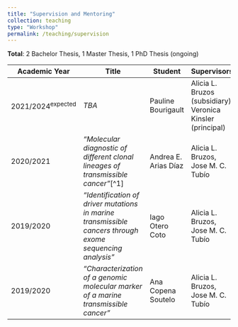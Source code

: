 ```yaml
---
title: "Supervision and Mentoring"
collection: teaching
type: "Workshop"
permalink: /teaching/supervision
---
```


**Total**: 2 Bachelor Thesis, 1 Master Thesis, 1 PhD Thesis (ongoing)

| Academic Year  | Title | Student | Supervisors | Degree | Type | University | Country | Language |
| ------------- | ------------- | ------------- |------------- |------------- | ------------- | ------------- | ------------- | ------------- |
| 2021/2024<sup>expected</sup> | *TBA* | Pauline Bourigault | Alicia L. Bruzos (subsidiary), Veronica Kinsler (principal) | Institute of Child Health | PhD Thesis | University College of London | United Kingdom | English |  
| 2020/2021 | *“Molecular diagnostic of different clonal lineages of transmissible cancer”*[^1] | Andrea E. Arias Díaz | Alicia L. Bruzos, Jose M. C. Tubío | BSc. in Biology | Degree Thesis | Universidade de Santiago de Compostela | Spain  | Galician |
| 2019/2020 | *“Identification of driver mutations in marine transmissible cancers through exome sequencing analysis”* | Iago Otero Coto | Alicia L. Bruzos, Jose M. C. Tubío | MSc. in Bioinformatics | Master Thesis | Universidade da Coruña | Spain | English |
| 2019/2020 | *“Characterization of a genomic molecular marker of a marine transmissible cancer”* | Ana Copena Soutelo | Alicia L. Bruzos, Jose M. C. Tubío | BSc. in Biology | Degree Thesis | Universidade de Santiago de Compostela | Spain  | Spanish |



[^4]: Awarded for linguistic quality by the USC Language Normalization Service in the category of sciences.  
